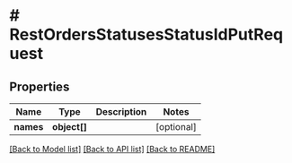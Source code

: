 # # RestOrdersStatusesStatusIdPutRequest

## Properties

Name | Type | Description | Notes
------------ | ------------- | ------------- | -------------
**names** | **object[]** |  | [optional]

[[Back to Model list]](../../README.md#models) [[Back to API list]](../../README.md#endpoints) [[Back to README]](../../README.md)
